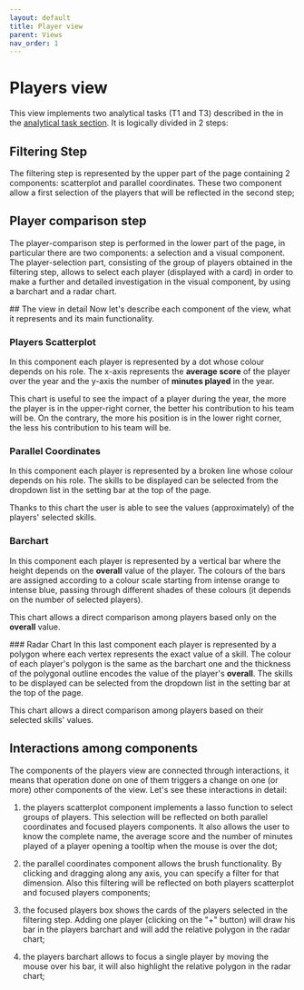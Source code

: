 ```yaml
---
layout: default
title: Player view
parent: Views
nav_order: 1
---
```


# Players view

This view implements two analytical tasks (T1 and T3) described in the in the [analytical task section](https://kickoff-va.github.io/KickOff-VisualAnalytics/pages/domain-analytical.html). It is logically divided in 2 steps:

## Filtering Step

The filtering step is represented by the upper part of the page containing 2 components: scatterplot and parallel coordinates. These two component allow a first selection of the players that will be reflected in the second step;

## Player comparison step

The player-comparison step is performed in the lower part of the page, in particular there are two components: a selection and a visual component. The player-selection part, consisting of the group of players obtained in the filtering step, allows to select each player (displayed with a card) in order to make a further and detailed investigation in the visual component, by using a barchart and a radar chart.

## The view in detail
 Now let's describe each component of the view, what it represents and its main functionality.

### Players Scatterplot
In this component each player is represented by a dot whose colour depends on his role. The x-axis represents the **average score** of the player over the year and the y-axis the number of **minutes played** in the year.

This chart is useful to see the impact of a player during the year, the more the player is in the upper-right corner, the better his contribution to his team will be. On the contrary, the more his position is in the lower right corner, the less his contribution to his team will be.

### Parallel Coordinates
In this component each player is represented by a broken line whose colour depends on his role. The skills to be displayed can be selected from the dropdown list in the setting bar at the top of the page.

Thanks to this chart the user is able to see the values (approximately) of the players' selected skills.

### Barchart
In this component each player is represented by a vertical bar where the height depends on the **overall** value of the player. The colours of the bars are assigned according to a colour scale starting from intense orange to intense blue, passing through different shades of these colours (it depends on the number of selected players).

This chart allows a direct comparison among players based only on the **overall** value.

### Radar Chart
In this last component each player is represented by a polygon where each vertex represents the exact value of a skill. The colour of each player's polygon is the same as the barchart one and the thickness of the polygonal outline encodes the value of the player's **overall**. The skills to be displayed can be selected from the dropdown list in the setting bar at the top of the page.

This chart allows a direct comparison among players based on their selected skills' values.

## Interactions among components

The components of the players view are connected through interactions, it means that operation done on one of them triggers a change on one (or more) other components of the view. Let's see these interactions in detail:

1. the players scatterplot component implements a lasso function to select groups of players. This selection will be reflected on both parallel coordinates and focused players components. It also allows the user to know the complete name, the average score and the number of minutes played of a player opening a tooltip when the mouse is over the dot;

2. the parallel coordinates component allows the brush functionality. By clicking and dragging along any axis, you can specify a filter for that dimension. Also this filtering will be reflected on both players scatterplot and focused players components;

3. the focused players box shows the cards of the players selected in the filtering step. Adding one player (clicking on the "+" button) will draw his bar in the players barchart and will add the relative polygon in the radar chart;

4. the players barchart allows to focus a single player by moving the mouse over his bar, it will also highlight the relative polygon in the radar chart;
